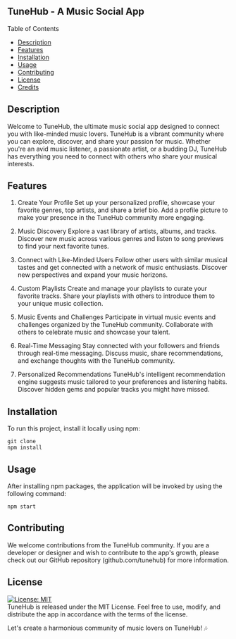 ## TuneHub - A Music Social App

Table of Contents

- [Description](#description)
- [Features](#features)
- [Installation](#installation)
- [Usage](#usage)
- [Contributing](#contributing)
- [License](#license)
- [Credits](#credits)

## Description

Welcome to TuneHub, the ultimate music social app designed to connect you with like-minded music lovers. TuneHub is a vibrant community where you can explore, discover, and share your passion for music. Whether you're an avid music listener, a passionate artist, or a budding DJ, TuneHub has everything you need to connect with others who share your musical interests.

## Features

1. Create Your Profile
   Set up your personalized profile, showcase your favorite genres, top artists, and share a brief bio. Add a profile picture to make your presence in the TuneHub community more engaging.

2. Music Discovery
   Explore a vast library of artists, albums, and tracks. Discover new music across various genres and listen to song previews to find your next favorite tunes.

3. Connect with Like-Minded Users
   Follow other users with similar musical tastes and get connected with a network of music enthusiasts. Discover new perspectives and expand your music horizons.

4. Custom Playlists
   Create and manage your playlists to curate your favorite tracks. Share your playlists with others to introduce them to your unique music collection.

5. Music Events and Challenges
   Participate in virtual music events and challenges organized by the TuneHub community. Collaborate with others to celebrate music and showcase your talent.

6. Real-Time Messaging
   Stay connected with your followers and friends through real-time messaging. Discuss music, share recommendations, and exchange thoughts with the TuneHub community.

7. Personalized Recommendations
   TuneHub's intelligent recommendation engine suggests music tailored to your preferences and listening habits. Discover hidden gems and popular tracks you might have missed.

## Installation

To run this project, install it locally using npm:

```
git clone
npm install
```

## Usage

After installing npm packages, the application will be invoked by using the following command:

```
npm start
```

## Contributing

We welcome contributions from the TuneHub community. If you are a developer or designer and wish to contribute to the app's growth, please check out our GitHub repository (github.com/tunehub) for more information.

## License

[![License: MIT](https://img.shields.io/badge/License-MIT-yellow.svg)](https://opensource.org/licenses/MIT) <br>
TuneHub is released under the MIT License. Feel free to use, modify, and distribute the app in accordance with the terms of the license.

Let's create a harmonious community of music lovers on TuneHub! 🎶
